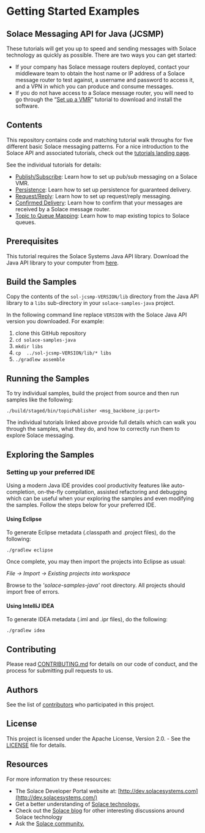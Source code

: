 # Getting Started Examples
## Solace Messaging API for Java (JCSMP)

These tutorials will get you up to speed and sending messages with Solace technology as quickly as possible. There are two ways you can get started:

- If your company has Solace message routers deployed, contact your middleware team to obtain the host name or IP address of a Solace message router to test against, a username and password to access it, and a VPN in which you can produce and consume messages.
- If you do not have access to a Solace message router, you will need to go through the “[Set up a VMR](http://dev.solacesystems.com/get-started/vmr-setup-tutorials/setting-up-solace-vmr/)” tutorial to download and install the software.

## Contents

This repository contains code and matching tutorial walk throughs for five different basic Solace messaging patterns. For a nice introduction to the Solace API and associated tutorials, check out the [tutorials landing page](https://solacesamples.github.io/solace-samples-java/).

See the individual tutorials for details:

- [Publish/Subscribe](https://solacesamples.github.io/solace-samples-java/docs/publish-subscribe): Learn how to set up pub/sub messaging on a Solace VMR.
- [Persistence](https://solacesamples.github.io/solace-samples-java/docs/persistence-with-queues): Learn how to set up persistence for guaranteed delivery.
- [Request/Reply](https://solacesamples.github.io/solace-samples-java/docs/request-reply): Learn how to set up request/reply messaging.
- [Confirmed Delivery](https://solacesamples.github.io/solace-samples-java/docs/confirmed-delivery): Learn how to confirm that your messages are received by a Solace message router.
- [Topic to Queue Mapping](https://solacesamples.github.io/solace-samples-java/docs/topic-to-queue-mapping): Learn how to map existing topics to Solace queues.

## Prerequisites

This tutorial requires the Solace Systems Java API library. Download the Java API library to your computer from [here](http://dev.solacesystems.com/downloads/).

## Build the Samples

Copy the contents of the `sol-jcsmp-VERSION/lib` directory from the Java API library to a `libs` sub-directory in your `solace-samples-java` project.

In the following command line replace `VERSION` with the Solace Java API version you downloaded. For example:

  1. clone this GitHub repository
  1. `cd solace-samples-java`
  1. `mkdir libs`
  1. `cp  ../sol-jcsmp-VERSION/lib/* libs`
  1. `./gradlew assemble`

## Running the Samples

To try individual samples, build the project from source and then run samples like the following:

    ./build/staged/bin/topicPublisher <msg_backbone_ip:port>

The individual tutorials linked above provide full details which can walk you through the samples, what they do, and how to correctly run them to explore Solace messaging.

## Exploring the Samples

### Setting up your preferred IDE

Using a modern Java IDE provides cool productivity features like auto-completion, on-the-fly compilation, assisted refactoring and debugging which can be useful when your exploring the samples and even modifying the samples. Follow the steps below for your preferred IDE.

#### Using Eclipse

To generate Eclipse metadata (.classpath and .project files), do the following:

    ./gradlew eclipse

Once complete, you may then import the projects into Eclipse as usual:

 *File -> Import -> Existing projects into workspace*

Browse to the *'solace-samples-java'* root directory. All projects should import
free of errors.

#### Using IntelliJ IDEA

To generate IDEA metadata (.iml and .ipr files), do the following:

    ./gradlew idea

## Contributing

Please read [CONTRIBUTING.md](CONTRIBUTING.md) for details on our code of conduct, and the process for submitting pull requests to us.

## Authors

See the list of [contributors](https://github.com/SolaceSamples/solace-samples-java/contributors) who participated in this project.

## License

This project is licensed under the Apache License, Version 2.0. - See the [LICENSE](LICENSE) file for details.

## Resources

For more information try these resources:

- The Solace Developer Portal website at:
[http://dev.solacesystems.com](http://dev.solacesystems.com/)
- Get a better understanding of [Solace technology.](http://dev.solacesystems.com/tech/)
- Check out the [Solace blog](http://dev.solacesystems.com/blog/) for other interesting discussions around Solace technology
- Ask the [Solace community.](http://dev.solacesystems.com/community/)
